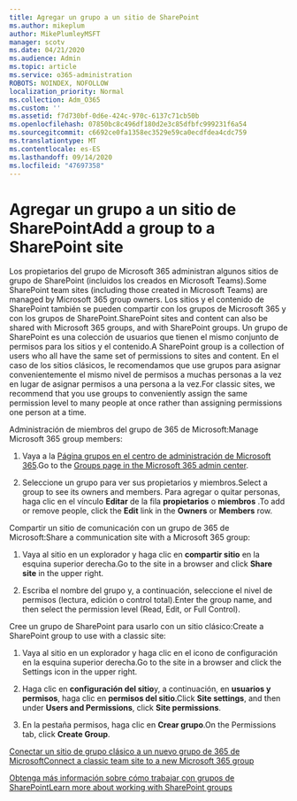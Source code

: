 ```yaml
---
title: Agregar un grupo a un sitio de SharePoint
ms.author: mikeplum
author: MikePlumleyMSFT
manager: scotv
ms.date: 04/21/2020
ms.audience: Admin
ms.topic: article
ms.service: o365-administration
ROBOTS: NOINDEX, NOFOLLOW
localization_priority: Normal
ms.collection: Adm_O365
ms.custom: ''
ms.assetid: f7d730bf-0d6e-424c-970c-6137c71cb50b
ms.openlocfilehash: 07850bc8c496df180d2e3c85dfbfc999231f6a54
ms.sourcegitcommit: c6692ce0fa1358ec3529e59ca0ecdfdea4cdc759
ms.translationtype: MT
ms.contentlocale: es-ES
ms.lasthandoff: 09/14/2020
ms.locfileid: "47697358"
---
```

# <a name="add-a-group-to-a-sharepoint-site"></a><span data-ttu-id="2237f-102">Agregar un grupo a un sitio de SharePoint</span><span class="sxs-lookup"><span data-stu-id="2237f-102">Add a group to a SharePoint site</span></span>

<span data-ttu-id="2237f-103">Los propietarios del grupo de Microsoft 365 administran algunos sitios de grupo de SharePoint (incluidos los creados en Microsoft Teams).</span><span class="sxs-lookup"><span data-stu-id="2237f-103">Some SharePoint team sites (including those created in Microsoft Teams) are managed by Microsoft 365 group owners.</span></span> <span data-ttu-id="2237f-104">Los sitios y el contenido de SharePoint también se pueden compartir con los grupos de Microsoft 365 y con los grupos de SharePoint.</span><span class="sxs-lookup"><span data-stu-id="2237f-104">SharePoint sites and content can also be shared with Microsoft 365 groups, and with SharePoint groups.</span></span> <span data-ttu-id="2237f-105">Un grupo de SharePoint es una colección de usuarios que tienen el mismo conjunto de permisos para los sitios y el contenido.</span><span class="sxs-lookup"><span data-stu-id="2237f-105">A SharePoint group is a collection of users who all have the same set of permissions to sites and content.</span></span> <span data-ttu-id="2237f-106">En el caso de los sitios clásicos, le recomendamos que use grupos para asignar convenientemente el mismo nivel de permisos a muchas personas a la vez en lugar de asignar permisos a una persona a la vez.</span><span class="sxs-lookup"><span data-stu-id="2237f-106">For classic sites, we recommend that you use groups to conveniently assign the same permission level to many people at once rather than assigning permissions one person at a time.</span></span>
  
<span data-ttu-id="2237f-107">Administración de miembros del grupo de 365 de Microsoft:</span><span class="sxs-lookup"><span data-stu-id="2237f-107">Manage Microsoft 365 group members:</span></span>
  
1. <span data-ttu-id="2237f-108">Vaya a la [Página grupos en el centro de administración de Microsoft 365](https://portal.office.com/adminportal/home#/groups).</span><span class="sxs-lookup"><span data-stu-id="2237f-108">Go to the [Groups page in the Microsoft 365 admin center](https://portal.office.com/adminportal/home#/groups).</span></span>
    
2. <span data-ttu-id="2237f-109">Seleccione un grupo para ver sus propietarios y miembros.</span><span class="sxs-lookup"><span data-stu-id="2237f-109">Select a group to see its owners and members.</span></span> <span data-ttu-id="2237f-110">Para agregar o quitar personas, haga clic en el vínculo **Editar** de la fila **propietarios** o **miembros** .</span><span class="sxs-lookup"><span data-stu-id="2237f-110">To add or remove people, click the **Edit** link in the **Owners** or **Members** row.</span></span> 
    
<span data-ttu-id="2237f-111">Compartir un sitio de comunicación con un grupo de 365 de Microsoft:</span><span class="sxs-lookup"><span data-stu-id="2237f-111">Share a communication site with a Microsoft 365 group:</span></span>
  
1. <span data-ttu-id="2237f-112">Vaya al sitio en un explorador y haga clic en **compartir sitio** en la esquina superior derecha.</span><span class="sxs-lookup"><span data-stu-id="2237f-112">Go to the site in a browser and click **Share site** in the upper right.</span></span> 
    
2. <span data-ttu-id="2237f-113">Escriba el nombre del grupo y, a continuación, seleccione el nivel de permisos (lectura, edición o control total).</span><span class="sxs-lookup"><span data-stu-id="2237f-113">Enter the group name, and then select the permission level (Read, Edit, or Full Control).</span></span>
    
<span data-ttu-id="2237f-114">Cree un grupo de SharePoint para usarlo con un sitio clásico:</span><span class="sxs-lookup"><span data-stu-id="2237f-114">Create a SharePoint group to use with a classic site:</span></span>
  
1. <span data-ttu-id="2237f-115">Vaya al sitio en un explorador y haga clic en el icono de configuración en la esquina superior derecha.</span><span class="sxs-lookup"><span data-stu-id="2237f-115">Go to the site in a browser and click the Settings icon in the upper right.</span></span>
    
2. <span data-ttu-id="2237f-116">Haga clic en **configuración del sitio**y, a continuación, en **usuarios y permisos**, haga clic en **permisos del sitio**.</span><span class="sxs-lookup"><span data-stu-id="2237f-116">Click **Site settings**, and then under **Users and Permissions**, click **Site permissions**.</span></span>
    
3. <span data-ttu-id="2237f-117">En la pestaña permisos, haga clic en **Crear grupo**.</span><span class="sxs-lookup"><span data-stu-id="2237f-117">On the Permissions tab, click **Create Group**.</span></span>
    
[<span data-ttu-id="2237f-118">Conectar un sitio de grupo clásico a un nuevo grupo de 365 de Microsoft</span><span class="sxs-lookup"><span data-stu-id="2237f-118">Connect a classic team site to a new Microsoft 365 group</span></span>](https://go.microsoft.com/fwlink/?linkid=2008654)
  
[<span data-ttu-id="2237f-119">Obtenga más información sobre cómo trabajar con grupos de SharePoint</span><span class="sxs-lookup"><span data-stu-id="2237f-119">Learn more about working with SharePoint groups</span></span>](https://go.microsoft.com/fwlink/?linkid=874658)
  

